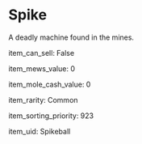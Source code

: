 # Spike

A deadly machine found in the mines.

item_can_sell: False

item_mews_value: 0

item_mole_cash_value: 0

item_rarity: Common

item_sorting_priority: 923

item_uid: Spikeball